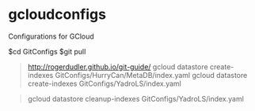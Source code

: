 # gcloudconfigs
Configurations for GCloud

$cd GitConfigs
$git pull

> http://rogerdudler.github.io/git-guide/
> gcloud datastore create-indexes GitConfigs/HurryCan/MetaDB/index.yaml
> gcloud datastore create-indexes GitConfigs/YadroLS/index.yaml

> gcloud datastore cleanup-indexes GitConfigs/YadroLS/index.yaml